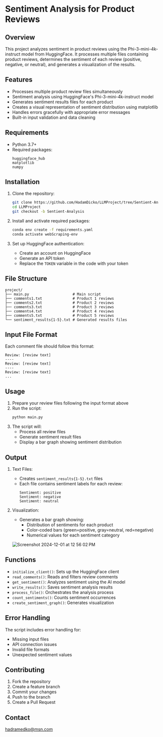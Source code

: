 # Sentiment Analysis for Product Reviews

## Overview
This project analyzes sentiment in product reviews using the Phi-3-mini-4k-instruct model from HuggingFace. It processes multiple files containing product reviews, determines the sentiment of each review (positive, negative, or neutral), and generates a visualization of the results.

## Features
- Processes multiple product review files simultaneously
- Sentiment analysis using HuggingFace's Phi-3-mini-4k-instruct model
- Generates sentiment results files for each product
- Creates a visual representation of sentiment distribution using matplotlib
- Handles errors gracefully with appropriate error messages
- Built-in input validation and data cleaning

## Requirements
- Python 3.7+
- Required packages:
  ```
  huggingface_hub
  matplotlib
  numpy
  ```

## Installation
1. Clone the repository:
   ```bash
   git clone https://github.com/HadamDicko/LLMProject/tree/Sentient-Analysis
   cd LLMProject
   git checkout -b Sentient-Analysis
   ```
   
2. Install and activate required packages:
   ```bash
   conda env create -f requirements.yaml
   conda activate webScraping-env
   ```
   
3. Set up HuggingFace authentication:
   - Create an account on HuggingFace
   - Generate an API token
   - Replace the `TOKEN` variable in the code with your token

## File Structure
```
project/
├── main.py                    # Main script
├── comments1.txt              # Product 1 reviews
├── comments2.txt              # Product 2 reviews
├── comments3.txt              # Product 3 reviews
├── comments4.txt              # Product 4 reviews
├── comments5.txt              # Product 5 reviews
└── sentiment_results{1-5}.txt # Generated results files
```

## Input File Format
Each comment file should follow this format:
```
Review: [review text]
----
Review: [review text]
----
Review: [review text]
...
```

## Usage
1. Prepare your review files following the input format above
2. Run the script:
   ```bash
   python main.py
   ```
3. The script will:
   - Process all review files
   - Generate sentiment result files
   - Display a bar graph showing sentiment distribution

## Output
1. Text Files:
   - Creates `sentiment_results{1-5}.txt` files
   - Each file contains sentiment labels for each review:
     ```
     Sentiment: positive
     Sentiment: negative
     Sentiment: neutral
     ```

2. Visualization:
   - Generates a bar graph showing:
     - Distribution of sentiments for each product
     - Color-coded bars (green=positive, gray=neutral, red=negative)
     - Numerical values for each sentiment category
    
    ![Screenshot 2024-12-01 at 12 56 02 PM](https://github.com/user-attachments/assets/70711295-8675-4da8-a09b-1b8837550ba4)


## Functions
- `initialize_client()`: Sets up the HuggingFace client
- `read_comments()`: Reads and filters review comments
- `get_sentiment()`: Analyzes sentiment using the AI model
- `write_results()`: Saves sentiment analysis results
- `process_file()`: Orchestrates the analysis process
- `count_sentiments()`: Counts sentiment occurrences
- `create_sentiment_graph()`: Generates visualization

## Error Handling
The script includes error handling for:
- Missing input files
- API connection issues
- Invalid file formats
- Unexpected sentiment values

## Contributing
1. Fork the repository
2. Create a feature branch
3. Commit your changes
4. Push to the branch
5. Create a Pull Request

## Contact
hadramedko@msn.com
